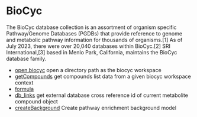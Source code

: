 ﻿# BioCyc

The BioCyc database collection is an assortment of organism specific Pathway/Genome Databases (PGDBs) that provide reference to genome and metabolic pathway information for thousands of organisms.[1] As of July 2023, there were over 20,040 databases within BioCyc.[2] SRI International,[3] based in Menlo Park, California, maintains the BioCyc database family.

+ [open.biocyc](BioCyc/open.biocyc.1) open a directory path as the biocyc workspace
+ [getCompounds](BioCyc/getCompounds.1) get compounds list data from a given biocyc workspace context
+ [formula](BioCyc/formula.1) 
+ [db_links](BioCyc/db_links.1) get external database cross reference id of current metabolite compound object
+ [createBackground](BioCyc/createBackground.1) Create pathway enrichment background model
